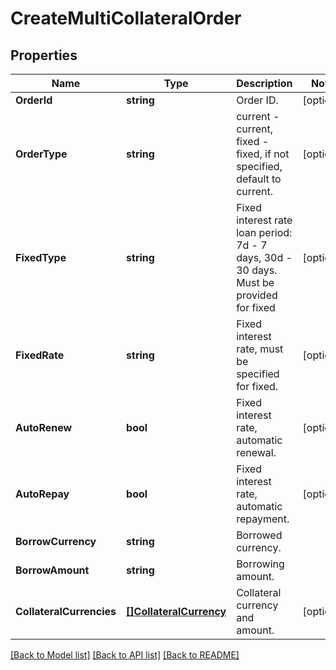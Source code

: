 # CreateMultiCollateralOrder

## Properties

Name | Type | Description | Notes
------------ | ------------- | ------------- | -------------
**OrderId** | **string** | Order ID. | [optional] 
**OrderType** | **string** | current - current, fixed - fixed, if not specified, default to current. | [optional] 
**FixedType** | **string** | Fixed interest rate loan period: 7d - 7 days, 30d - 30 days. Must be provided for fixed | [optional] 
**FixedRate** | **string** | Fixed interest rate, must be specified for fixed. | [optional] 
**AutoRenew** | **bool** | Fixed interest rate, automatic renewal. | [optional] 
**AutoRepay** | **bool** | Fixed interest rate, automatic repayment. | [optional] 
**BorrowCurrency** | **string** | Borrowed currency. | 
**BorrowAmount** | **string** | Borrowing amount. | 
**CollateralCurrencies** | [**[]CollateralCurrency**](CollateralCurrency.md) | Collateral currency and amount. | [optional] 

[[Back to Model list]](../README.md#documentation-for-models) [[Back to API list]](../README.md#documentation-for-api-endpoints) [[Back to README]](../README.md)



